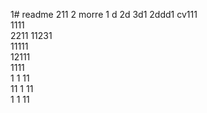 1# readme 211
2 morre
1 d
2d
3d1 
2ddd1 
cv111  
1111  
2211 
11231   
11111      
12111       
1111  
1  1
11   
11
1
11   
1 
1
11
 
